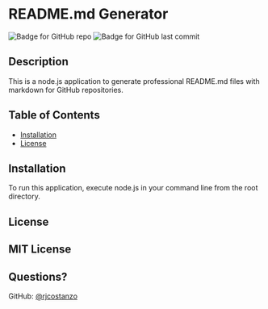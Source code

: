 # README.md Generator
  ![Badge for GitHub repo](https://img.shields.io/github/languages/top/rjcostanzo/readmeGen?style=flat&logo=appveyor) ![Badge for GitHub last commit](https://img.shields.io/github/last-commit/rjcostanzo/readmeGen?style=flat&logo=appveyor)
  
  ## Description   
  This is a node.js application to generate professional README.md files with markdown for GitHub repositories.
  ## Table of Contents
* [Installation](#installation)
* [License](#license)
## Installation    
To run this application, execute node.js in your command line from the root directory.
  ## License
  MIT License
  ---
  
  ## Questions? 
  GitHub: [@rjcostanzo](https://api.github.com/users/rjcostanzo)
